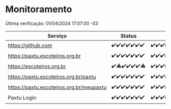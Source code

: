 # Monitoramento

Última verificação: 01/04/2024 17:07:00 -03

|Serviço|Status|Últimas 24h|
|---|---|---|
|https://github.com|<span title="2024-03-25: OK=24">✔️</span><span title="2024-03-26: OK=24">✔️</span><span title="2024-03-27: OK=24">✔️</span><span title="2024-03-28: OK=24">✔️</span><span title="2024-03-29: OK=24">✔️</span><span title="2024-03-30: OK=24">✔️</span><span title="2024-03-31: OK=21">✔️</span>|<span title="31/03/2024 18:03:00 -03 : 200">✔️</span><span title="31/03/2024 19:06:00 -03 : 200">✔️</span><span title="31/03/2024 20:04:00 -03 : 200">✔️</span><span title="31/03/2024 21:34:00 -03 : 200">✔️</span><span title="31/03/2024 22:51:00 -03 : 200">✔️</span><span title="31/03/2024 23:22:00 -03 : 200">✔️</span><span title="01/04/2024 00:07:00 -03 : 200">✔️</span><span title="01/04/2024 01:08:00 -03 : 200">✔️</span><span title="01/04/2024 02:06:00 -03 : 200">✔️</span><span title="01/04/2024 03:09:00 -03 : 200">✔️</span><span title="01/04/2024 04:06:00 -03 : 200">✔️</span><span title="01/04/2024 05:10:00 -03 : 200">✔️</span><span title="01/04/2024 06:07:00 -03 : 200">✔️</span><span title="01/04/2024 07:07:00 -03 : 200">✔️</span><span title="01/04/2024 08:07:00 -03 : 200">✔️</span><span title="01/04/2024 09:12:00 -03 : 200">✔️</span><span title="01/04/2024 10:06:00 -03 : 200">✔️</span><span title="01/04/2024 11:06:00 -03 : 200">✔️</span><span title="01/04/2024 12:06:00 -03 : 200">✔️</span><span title="01/04/2024 13:08:00 -03 : 200">✔️</span><span title="01/04/2024 14:08:00 -03 : 200">✔️</span><span title="01/04/2024 15:07:00 -03 : 200">✔️</span><span title="01/04/2024 16:03:00 -03 : 200">✔️</span><span title="01/04/2024 17:07:00 -03 : 200">✔️</span>|
|https://paxtu.escoteiros.org.br|<span title="2024-03-25: OK=24">✔️</span><span title="2024-03-26: OK=24">✔️</span><span title="2024-03-27: OK=24">✔️</span><span title="2024-03-28: OK=24">✔️</span><span title="2024-03-29: OK=24">✔️</span><span title="2024-03-30: OK=24">✔️</span><span title="2024-03-31: OK=21">✔️</span>|<span title="31/03/2024 18:03:00 -03 : 200">✔️</span><span title="31/03/2024 19:06:00 -03 : 200">✔️</span><span title="31/03/2024 20:04:00 -03 : 200">✔️</span><span title="31/03/2024 21:34:00 -03 : 200">✔️</span><span title="31/03/2024 22:51:00 -03 : 200">✔️</span><span title="31/03/2024 23:22:00 -03 : 200">✔️</span><span title="01/04/2024 00:07:00 -03 : 200">✔️</span><span title="01/04/2024 01:08:00 -03 : 200">✔️</span><span title="01/04/2024 02:06:00 -03 : 200">✔️</span><span title="01/04/2024 03:09:00 -03 : 200">✔️</span><span title="01/04/2024 04:06:00 -03 : 200">✔️</span><span title="01/04/2024 05:10:00 -03 : 200">✔️</span><span title="01/04/2024 06:07:00 -03 : 200">✔️</span><span title="01/04/2024 07:07:00 -03 : 200">✔️</span><span title="01/04/2024 08:07:00 -03 : 200">✔️</span><span title="01/04/2024 09:12:00 -03 : 200">✔️</span><span title="01/04/2024 10:06:00 -03 : 200">✔️</span><span title="01/04/2024 11:06:00 -03 : 200">✔️</span><span title="01/04/2024 12:06:00 -03 : 200">✔️</span><span title="01/04/2024 13:08:00 -03 : 200">✔️</span><span title="01/04/2024 14:08:00 -03 : 200">✔️</span><span title="01/04/2024 15:07:00 -03 : 200">✔️</span><span title="01/04/2024 16:03:00 -03 : 200">✔️</span><span title="01/04/2024 17:07:00 -03 : 200">✔️</span>|
|https://escoteiros.org.br|<span title="2024-03-25: OK=24">✔️</span><span title="2024-03-26: OK=23, Falhas=1">⚠️</span><span title="2024-03-27: OK=24">✔️</span><span title="2024-03-28: OK=24">✔️</span><span title="2024-03-29: OK=24">✔️</span><span title="2024-03-30: OK=24">✔️</span><span title="2024-03-31: OK=20, Falhas=1">⚠️</span>|<span title="31/03/2024 18:03:00 -03 : 200">✔️</span><span title="31/03/2024 19:06:00 -03 : 200">✔️</span><span title="31/03/2024 20:04:00 -03 : 200">✔️</span><span title="31/03/2024 21:34:00 -03 : 200">✔️</span><span title="31/03/2024 22:51:00 -03 : 200">✔️</span><span title="31/03/2024 23:22:00 -03 : 200">✔️</span><span title="01/04/2024 00:07:00 -03 : 200">✔️</span><span title="01/04/2024 01:08:00 -03 : 200">✔️</span><span title="01/04/2024 02:06:00 -03 : 200">✔️</span><span title="01/04/2024 03:09:00 -03 : 200">✔️</span><span title="01/04/2024 04:06:00 -03 : 200">✔️</span><span title="01/04/2024 05:10:00 -03 : 200">✔️</span><span title="01/04/2024 06:07:00 -03 : 200">✔️</span><span title="01/04/2024 07:07:00 -03 : 200">✔️</span><span title="01/04/2024 08:07:00 -03 : 200">✔️</span><span title="01/04/2024 09:12:00 -03 : 200">✔️</span><span title="01/04/2024 10:06:00 -03 : 200">✔️</span><span title="01/04/2024 11:06:00 -03 : 200">✔️</span><span title="01/04/2024 12:06:00 -03 : 200">✔️</span><span title="01/04/2024 13:08:00 -03 : 200">✔️</span><span title="01/04/2024 14:08:00 -03 : 200">✔️</span><span title="01/04/2024 15:07:00 -03 : 200">✔️</span><span title="01/04/2024 16:03:00 -03 : 200">✔️</span><span title="01/04/2024 17:07:00 -03 : 200">✔️</span>|
|https://paxtu.escoteiros.org.br/paxtu|<span title="2024-03-25: OK=24">✔️</span><span title="2024-03-26: OK=24">✔️</span><span title="2024-03-27: OK=24">✔️</span><span title="2024-03-28: OK=24">✔️</span><span title="2024-03-29: OK=24">✔️</span><span title="2024-03-30: OK=24">✔️</span><span title="2024-03-31: OK=21">✔️</span>|<span title="31/03/2024 18:03:00 -03 : 200">✔️</span><span title="31/03/2024 19:06:00 -03 : 200">✔️</span><span title="31/03/2024 20:04:00 -03 : 200">✔️</span><span title="31/03/2024 21:34:00 -03 : 200">✔️</span><span title="31/03/2024 22:51:00 -03 : 200">✔️</span><span title="31/03/2024 23:22:00 -03 : 200">✔️</span><span title="01/04/2024 00:07:00 -03 : 200">✔️</span><span title="01/04/2024 01:08:00 -03 : 200">✔️</span><span title="01/04/2024 02:07:00 -03 : 200">✔️</span><span title="01/04/2024 03:09:00 -03 : 200">✔️</span><span title="01/04/2024 04:06:00 -03 : 200">✔️</span><span title="01/04/2024 05:10:00 -03 : 200">✔️</span><span title="01/04/2024 06:07:00 -03 : 200">✔️</span><span title="01/04/2024 07:07:00 -03 : 200">✔️</span><span title="01/04/2024 08:07:00 -03 : 200">✔️</span><span title="01/04/2024 09:12:00 -03 : 200">✔️</span><span title="01/04/2024 10:06:00 -03 : 200">✔️</span><span title="01/04/2024 11:06:00 -03 : 200">✔️</span><span title="01/04/2024 12:06:00 -03 : 200">✔️</span><span title="01/04/2024 13:08:00 -03 : 200">✔️</span><span title="01/04/2024 14:08:00 -03 : 200">✔️</span><span title="01/04/2024 15:07:00 -03 : 200">✔️</span><span title="01/04/2024 16:03:00 -03 : 200">✔️</span><span title="01/04/2024 17:07:00 -03 : 200">✔️</span>|
|https://paxtu.escoteiros.org.br/meupaxtu|<span title="2024-03-25: OK=24">✔️</span><span title="2024-03-26: OK=24">✔️</span><span title="2024-03-27: OK=24">✔️</span><span title="2024-03-28: OK=24">✔️</span><span title="2024-03-29: OK=24">✔️</span><span title="2024-03-30: OK=24">✔️</span><span title="2024-03-31: OK=20">✔️</span>|<span title="31/03/2024 17:07:00 -03 : 200">✔️</span><span title="31/03/2024 18:03:00 -03 : 200">✔️</span><span title="31/03/2024 19:06:00 -03 : 200">✔️</span><span title="31/03/2024 20:04:00 -03 : 200">✔️</span><span title="31/03/2024 21:34:00 -03 : 200">✔️</span><span title="31/03/2024 22:51:00 -03 : 200">✔️</span><span title="31/03/2024 23:22:00 -03 : 200">✔️</span><span title="01/04/2024 00:07:00 -03 : 200">✔️</span><span title="01/04/2024 01:08:00 -03 : 200">✔️</span><span title="01/04/2024 02:07:00 -03 : 200">✔️</span><span title="01/04/2024 03:09:00 -03 : 200">✔️</span><span title="01/04/2024 04:06:00 -03 : 200">✔️</span><span title="01/04/2024 05:10:00 -03 : 200">✔️</span><span title="01/04/2024 06:07:00 -03 : 200">✔️</span><span title="01/04/2024 07:07:00 -03 : 200">✔️</span><span title="01/04/2024 08:07:00 -03 : 200">✔️</span><span title="01/04/2024 09:12:00 -03 : 200">✔️</span><span title="01/04/2024 10:06:00 -03 : 200">✔️</span><span title="01/04/2024 11:06:00 -03 : 200">✔️</span><span title="01/04/2024 12:06:00 -03 : 200">✔️</span><span title="01/04/2024 13:08:00 -03 : 200">✔️</span><span title="01/04/2024 14:08:00 -03 : 200">✔️</span><span title="01/04/2024 15:07:00 -03 : 200">✔️</span><span title="01/04/2024 16:03:00 -03 : 200">✔️</span><span title="01/04/2024 17:07:00 -03 : 200">✔️</span>|
|Paxtu Login|<span title="2024-03-25: OK=24">✔️</span><span title="2024-03-26: OK=24">✔️</span><span title="2024-03-27: OK=24">✔️</span><span title="2024-03-28: OK=24">✔️</span><span title="2024-03-29: OK=24">✔️</span><span title="2024-03-30: OK=24">✔️</span><span title="2024-03-31: OK=20">✔️</span>|<span title="31/03/2024 17:07:00 -03 : 200">✔️</span><span title="31/03/2024 18:03:00 -03 : 200">✔️</span><span title="31/03/2024 19:06:00 -03 : 200">✔️</span><span title="31/03/2024 20:04:00 -03 : 200">✔️</span><span title="31/03/2024 21:34:00 -03 : 200">✔️</span><span title="31/03/2024 22:51:00 -03 : 200">✔️</span><span title="31/03/2024 23:22:00 -03 : 200">✔️</span><span title="01/04/2024 00:07:00 -03 : 200">✔️</span><span title="01/04/2024 01:08:00 -03 : 200">✔️</span><span title="01/04/2024 02:07:00 -03 : 200">✔️</span><span title="01/04/2024 03:09:00 -03 : 200">✔️</span><span title="01/04/2024 04:06:00 -03 : 200">✔️</span><span title="01/04/2024 05:10:00 -03 : 200">✔️</span><span title="01/04/2024 06:07:00 -03 : 200">✔️</span><span title="01/04/2024 07:07:00 -03 : 200">✔️</span><span title="01/04/2024 08:07:00 -03 : 200">✔️</span><span title="01/04/2024 09:12:00 -03 : 200">✔️</span><span title="01/04/2024 10:06:00 -03 : 200">✔️</span><span title="01/04/2024 11:06:00 -03 : 200">✔️</span><span title="01/04/2024 12:06:00 -03 : 200">✔️</span><span title="01/04/2024 13:08:00 -03 : 200">✔️</span><span title="01/04/2024 14:08:00 -03 : 200">✔️</span><span title="01/04/2024 15:07:00 -03 : 200">✔️</span><span title="01/04/2024 16:03:00 -03 : 200">✔️</span><span title="01/04/2024 17:07:00 -03 : 200">✔️</span>|
